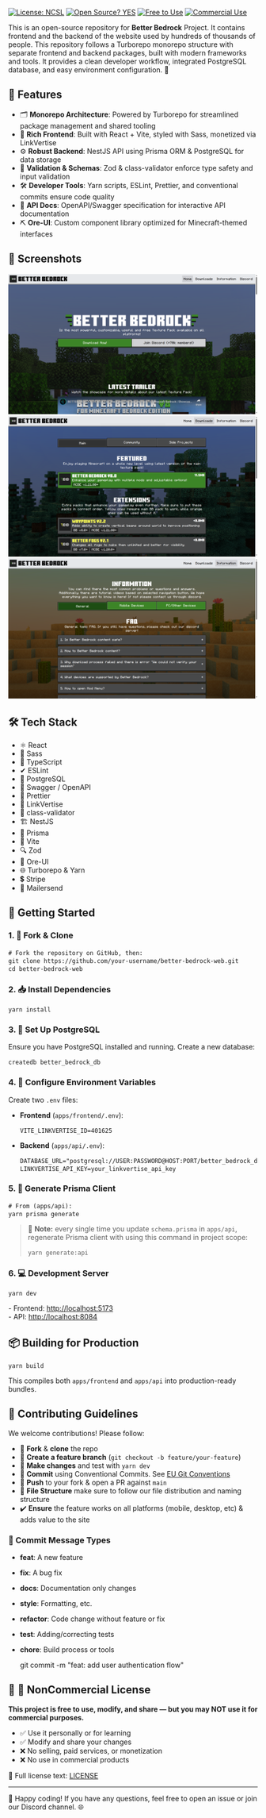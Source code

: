 [![License: NCSL](https://img.shields.io/badge/License-NonCommercial-red.svg)](LICENSE)
[![Open Source? YES](https://img.shields.io/badge/Open%20Source-Yes-brightgreen.svg)](LICENSE)
[![Free to Use](https://img.shields.io/badge/Free%20to%20Use-Yes-brightgreen.svg)](LICENSE)
[![Commercial Use](https://img.shields.io/badge/Commercial%20Use-No-red.svg)](LICENSE)

This is an open-source repository for **Better Bedrock** Project. It contains frontend and the backend of the website used by hundreds of thousands of people. This repository follows a Turborepo monorepo structure with separate frontend and backend packages, built with modern frameworks and tools. It provides a clean developer workflow, integrated PostgreSQL database, and easy environment configuration. 🚀

🚀 Features
-----------

*   🗂 **Monorepo Architecture**: Powered by Turborepo for streamlined package management and shared tooling
*   🎨 **Rich Frontend**: Built with React + Vite, styled with Sass, monetized via LinkVertise
*   ⚙️ **Robust Backend**: NestJS API using Prisma ORM & PostgreSQL for data storage
*   🔧 **Validation & Schemas**: Zod & class-validator enforce type safety and input validation
*   🛠 **Developer Tools**: Yarn scripts, ESLint, Prettier, and conventional commits ensure code quality
*   📑 **API Docs**: OpenAPI/Swagger specification for interactive API documentation
*   ⛏ **Ore-UI**: Custom component library optimized for Minecraft-themed interfaces

📸 Screenshots
--------------

![Home](./docs/home.png)
![Downloads](./docs/downloads.png)
![Information](./docs/information.png)

🛠 Tech Stack
-------------

*   ⚛️ React
*   💅 Sass
*   🔡 TypeScript
*   ✔ ESLint
*   🐘 PostgreSQL
*   📄 Swagger / OpenAPI
*   🎨 Prettier
*   🔗 LinkVertise
*   📐 class-validator
*   🏗 NestJS
*   🔨 Prisma
*   🚀 Vite
*   🔍 Zod
*   🧱 Ore-UI
*   🌐 Turborepo & Yarn
*   💲 Stripe
*   📧 Mailersend

🏁 Getting Started
------------------

### 1\. 🍴 Fork & Clone

    # Fork the repository on GitHub, then:
    git clone https://github.com/your-username/better-bedrock-web.git
    cd better-bedrock-web
    

### 2\. 📥 Install Dependencies

    yarn install
    

### 3\. 🐘 Set Up PostgreSQL

Ensure you have PostgreSQL installed and running. Create a new database:

    createdb better_bedrock_db
    

### 4\. 🔐 Configure Environment Variables

Create two `.env` files:

*   **Frontend** (`apps/frontend/.env`):
    
        VITE_LINKVERTISE_ID=401625
        
    
*   **Backend** (`apps/api/.env`):
    
        DATABASE_URL="postgresql://USER:PASSWORD@HOST:PORT/better_bedrock_db"
        LINKVERTISE_API_KEY=your_linkvertise_api_key
        
    

### 5\. 🧱 Generate Prisma Client

    # From (apps/api):
    yarn prisma generate

> 📝 **Note:** every single time you update `schema.prisma` in `apps/api`, regenerate Prisma client with using this command in project scope:  
>     
>     yarn generate:api
>     
    

### 6\. 💻 Development Server

    yarn dev
    

\- Frontend: [http://localhost:5173](http://localhost:5173)  
\- API: [http://localhost:8084](http://localhost:8084)

📦 Building for Production
--------------------------

    yarn build
    

This compiles both `apps/frontend` and `apps/api` into production-ready bundles.

🤝 Contributing Guidelines
--------------------------

We welcome contributions! Please follow:

*   🍴 **Fork** & **clone** the repo
*   🌿 **Create a feature branch** (`git checkout -b feature/your-feature`)
*   🔄 **Make changes** and test with `yarn dev`
*   💬 **Commit** using Conventional Commits. See [EU Git Conventions](https://ec.europa.eu/component-library/v1.15.0/eu/docs/conventions/git/)
*   🚀 **Push** to your fork & open a PR against `main`
*   📂 **File Structure** make sure to follow our file distribution and naming structure
*   ✔️ **Ensure** the feature works on all platforms (mobile, desktop, etc) & adds value to the site

### 📝 Commit Message Types

*   **feat**: A new feature
*   **fix**: A bug fix
*   **docs**: Documentation only changes
*   **style**: Formatting, etc.
*   **refactor**: Code change without feature or fix
*   **test**: Adding/correcting tests
*   **chore**: Build process or tools

    git commit -m "feat: add user authentication flow"
    

📄 🚫 NonCommercial License
----------

**This project is free to use, modify, and share — but you may NOT use it for commercial purposes.**

- ✅ Use it personally or for learning  
- ✅ Modify and share your changes  
- ❌ No selling, paid services, or monetization  
- ❌ No use in commercial products

📜 Full license text: [LICENSE](LICENSE)

* * *

🎉 Happy coding! If you have any questions, feel free to open an issue or join our Discord channel. 🌐